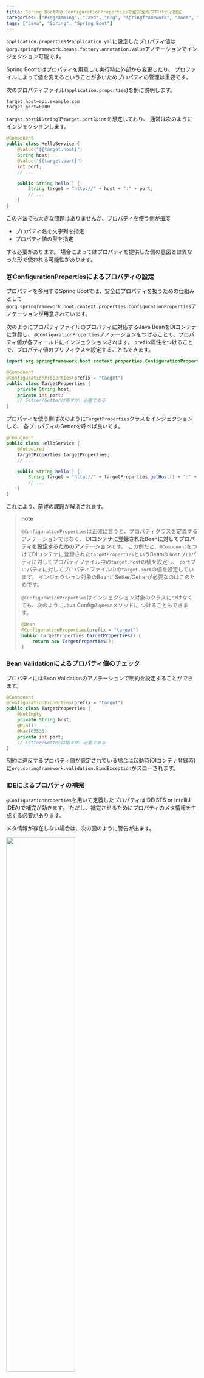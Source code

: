 ```yaml
---
title: Spring Bootの@ ConfigurationPropertiesで型安全なプロパティ設定 
categories: ["Programming", "Java", "org", "springframework", "boot", "context", "properties"]
tags: ["Java", "Spring", "Spring Boot"]
---
```



`application.properties`や`application.yml`に設定したプロパティ値は`@org.springframework.beans.factory.annotation.Value`アノテーションでインジェクション可能です。

Spring Bootではプロパティを用意して実行時に外部から変更したり、 プロファイルによって値を変えるということが多いためプロパティの管理は重要です。

次のプロパティファイル(`application.properties`)を例に説明します。

``` properties
target.host=api.example.com
target.port=8080
```

`target.host`は`String`で`target.port`は`int`を想定しており、 通常は次のようにインジェクションします。

``` java
@Component
public class HelloService {
    @Value("${target.host}")
    String host;
    @Value("${target.port}")
    int port;
    // ...

    public String hello() {
        String target = "http://" + host + ":" + port;
        // ...
    }
}
```

この方法でも大きな問題はありませんが、プロパティを使う側が毎度

-   プロパティ名を文字列を指定
-   プロパティ値の型を指定

する必要があります。 場合によってはプロパティを提供した側の意図とは異なった形で使われる可能性があります。

### @ConfigurationPropertiesによるプロパティの設定

プロパティを多用するSpring Bootでは、安全にプロパティを扱うための仕組みとして `@org.springframework.boot.context.properties.ConfigurationProperties`アノテーションが用意されています。

次のようにプロパティファイルのプロパティに対応するJava BeanをDIコンテナに登録し、 `@ConfigurationProperties`アノテーションをつけることで、プロパティ値が各フィールドにインジェクションされます。 `prefix`属性をつけることで、プロパティ値のプリフィクスを設定することもできます。

``` java
import org.springframework.boot.context.properties.ConfigurationProperties;

@Component
@ConfigurationProperties(prefix = "target")
public class TargetProperties {
    private String host;
    private int port;
    // Setter/Getterは略すが、必要である
}
```

プロパティを使う側は次のように`TargetProperties`クラスをインジェクションして、 各プロパティのGetterを呼べば良いです。

``` java
@Component
public class HelloService {
    @Autowired
    TargetProperties targetProperties;
    // ...

    public String hello() {
        String target = "http://" + targetProperties.getHost() + ":" + targetProperties.getPort();
        // ...
    }
}
```

これにより、前述の課題が解消されます。

> **note**
>
> `@ConfigurationProperties`は正確に言うと、プロパティクラスを定義するアノテーションではなく、 **DIコンテナに登録されたBeanに対してプロパティを設定するためのアノテーション**です。 この例だと、`@Component`をつけてDIコンテナに登録された`targetProperties`というBeanの `host`プロパティに対してプロパティファイル中の`target.host`の値を設定し、 `port`プロパティに対してプロパティファイル中の`target.port`の値を設定しています。 インジェクション対象のBeanにSetter/Getterが必要なのはこのためです。
>
> `@ConfigurationProperties`はインジェクション対象のクラスにつけなくても、次のようにJava Configの`@Bean`メソッドに つけることもできます。
>
> ``` java
> @Bean
> @ConfigurationProperties(prefix = "target")
> public TargetProperties targetProperties() {
>     return new TargetProperties();
> }
> ```

### Bean Validationによるプロパティ値のチェック

プロパティにはBean Validationのアノテーションで制約を設定することができます。

``` java
@Component
@ConfigurationProperties(prefix = "target")
public class TargetProperties {
    @NotEmpty
    private String host;
    @Min(1)
    @Max(65535)
    private int port;
    // Setter/Getterは略すが、必要である
}
```

制約に違反するプロパティ値が設定されている場合は起動時(DIコンテナ登録時)に`org.springframework.validation.BindException`がスローされます。

### IDEによるプロパティの補完

`@ConfigurationProperties`を用いて定義したプロパティはIDE(STS or IntelliJ IDEA)で補完が効きます。 ただし、補完させるためにプロパティのメタ情報を生成する必要があります。

メタ情報が存在しない場合は、次の図のように警告が出ます。

<img src="https://qiita-image-store.s3.amazonaws.com/0/1852/25284162-da2d-657f-7a58-bef4138aa287.png" style="width:60.0%" />

警告マークをクリックし「Add spring-boot-configuration-processor to pom.xml」をクリックすると、 プロジェクトのpom.xmlに次の依存関係が追加されます。(もちろん手動で追加しても良いです)

``` xml
<dependency>
    <groupId>org.springframework.boot</groupId>
    <artifactId>spring-boot-configuration-processor</artifactId>
    <optional>true</optional>
</dependency>
```

> **note**
>
> `spring-boot-configuration-processor`にはPluggable Annotation Processing API (JSR 269)を実装したクラスが含まれており、 `@ConfigurationProperties`アノテーションが追加Javaソースからメタ情報のJSONを出力します。
>
> IDEでビルドすると`target/META-INF/spring-configuration-metadata.json`に以下の内容のJSONファイルが出力されます。
>
> ``` json
> {
>   "groups": [{
>     "name": "target",
>     "type": "com.example.TargetProperties",
>     "sourceType": "com.example.TargetProperties"
>   }],
>   "properties": [
>     {
>       "name": "target.host",
>       "type": "java.lang.String",
>       "sourceType": "com.example.TargetProperties"
>     },
>     {
>       "name": "target.port",
>       "type": "java.lang.Integer",
>       "sourceType": "com.example.TargetProperties"
>     }
>   ],
>   "hints": []
> }
> ```
>
> Mavenでビルド(`mvn compile`)しても`spring-configuration-metadata.json`は生成されます。

メタ情報が存在する場合は、`application.properties`で`Ctrl` + `Space`を押すと次のように、 候補が表示されます。

<img src="https://qiita-image-store.s3.amazonaws.com/0/1852/252df531-2a80-2e27-a149-a8d4912eaea0.png" style="width:40.0%" />

Spring Bootでプロパティを外部化する場合は積極的に`@ConfigurationProperties`を使用するのが良いでしょう。


